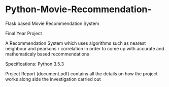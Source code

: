 # Python-Movie-Recommendation-
Flask based Movie Recommendation System 

Final Year Project

A Recommendation System which uses algorithms such as nearest neighbour and pearsons r correlation in order to come up with accurate
and mathematicaly based recommendations 

Specifications: Python 3.5.3

Project Report (document.pdf) contains all the details on how the project works along side the investigation carried out
